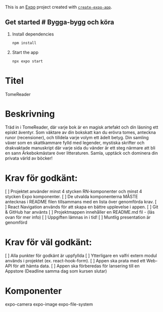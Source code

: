 This is an [Expo](https://expo.dev) project created with [`create-expo-app`](https://www.npmjs.com/package/create-expo-app).

## Get started # Bygga-bygg och köra

1. Install dependencies

   ```bash
   npm install
   ```

2. Start the app

   ```bash
   npx expo start
   ```

# Titel

TomeReader

# Beskrivning

Träd in i TomeReader, där varje bok är en magisk artefakt och din läsning ett episkt äventyr. Som väktare av din bokskatt kan du erövra tomes, anteckna runor (recensioner), och tilldela varje volym ett ädelt betyg. Din samling växer som en skattkammare fylld med legender, mystiska skrifter och drakvaktade manuskript där varje sida du vänder är ett steg närmare att bli en sann Ärkebokmästare över litteraturen. Samla, upptäck och dominera din privata värld av böcker!

# Krav för godkänt:

[ ] Projektet använder minst 4 stycken RN-komponenter och minst 4 stycken Expo komponenter.
[ ] De utvalda komponenterna MÅSTE antecknas i README filen tillsammans med en lista över genomförda krav.
[ ] React Navigation används för att skapa en bättre upplevelse i appen.
[ ] Git & GitHub har använts
[ ] Projektmappen innehåller en README.md fil - (läs ovan för mer info)
[ ] Uppgiften lämnas in i tid!
[ ] Muntlig presentation är genomförd

# Krav för väl godkänt:

[ ] Alla punkter för godkänt är uppfyllda
[ ] Ytterligare en valfri extern modul används i projektet (ex. react-hook-form).
[ ] Appen ska prata med ett Web-API för att hämta data.
[ ] Appen ska förberedas för lansering till en Appstore (Deadline samma dag som kursen slutar)

# Komponenter

expo-camera
expo-image
expo-file-system

